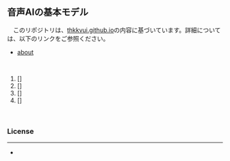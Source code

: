 
## **音声AIの基本モデル**

　このリポジトリは、[thkkvui.github.io](https://thkkvui.github.io)の内容に基づいています。詳細については、以下のリンクをご参照ください。

- [about](https://thkkvui.github.io/about)

&emsp;

1. []
2. []
3. []
4. []

&emsp;

### **License**
---
-

&emsp;
